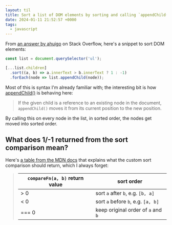 ```yaml
---
layout: til
title: Sort a list of DOM elements by sorting and calling `appendChild()`
date: 2024-01-11 21:52:57 +0000
tags:
  - javascript
---
```

From [an answer by ahuigo][ahuigo] on Stack Overflow, here's a snippet to sort DOM elements:

```javascript
const list = document.querySelector('ul');

[...list.children]
  .sort((a, b) => a.innerText > b.innerText ? 1 : -1)
  .forEach(node => list.appendChild(node));
```

Most of this is syntax I'm already familiar with; the interesting bit is how [appendChild()][appendChild] is behaving here:

> If the given child is a reference to an existing node in the document, `appendChild()` moves it from its current position to the new position.

By calling this on every node in the list, in sorted order, the nodes get moved into sorted order.

## What does 1/-1 returned from the sort comparison mean?

Here's [a table from the MDN docs][sort_comparison] that explains what the custom sort comparison should return, which I always forget:

<blockquote>
  <table>
    <thead>
      <tr>
        <th><code>compareFn(a, b)</code> return value</th>
        <th>sort order</th>
      </tr>
    </thead>
    <tbody>
      <tr>
        <td>&gt; 0</td>
        <td>sort <code>a</code> after <code>b</code>, e.g. <code>[b, a]</code></td>
      </tr>
      <tr>
        <td>&lt; 0</td>
        <td>sort <code>a</code> before <code>b</code>, e.g. <code>[a, b]</code></td>
      </tr>
      <tr>
        <td>=== 0</td>
        <td>keep original order of <code>a</code> and <code>b</code></td>
      </tr>
    </tbody>
  </table>
</blockquote>

[ahuigo]: https://stackoverflow.com/q/282670/1558022
[sort_comparison]: https://developer.mozilla.org/en-US/docs/Web/JavaScript/Reference/Global_Objects/Array/sort
[appendChild]: https://developer.mozilla.org/en-US/docs/Web/API/Node/appendChild
